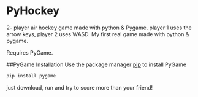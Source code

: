# PyHockey
2- player air hockey game made with python & Pygame. player 1 uses the arrow keys, player 2 uses WASD. 
My first real game made with python & pygame. 

Requires PyGame.

##PyGame Installation
Use the package manager [pip](https://pip.pypa.io/en/stable/) to install PyGame

```bash
pip install pygame
```

just download, run and try to score more than your friend!
